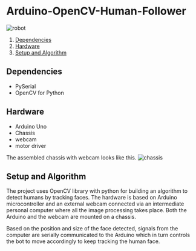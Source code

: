 # Arduino-OpenCV-Human-Follower

![robot](https://cloud.githubusercontent.com/assets/8938083/9835888/d5c6283c-5a1d-11e5-9fff-320f656139b1.jpg)

1. [Dependencies](#dependencies)
2. [Hardware](#hardware)
3. [Setup and Algorithm](#setup-and-algorithm)

## Dependencies
* PySerial
* OpenCV for Python

## Hardware
* Arduino Uno
* Chassis
* webcam
* motor driver

The assembled chassis with webcam looks like this.
![chassis](https://cloud.githubusercontent.com/assets/8938083/9835869/6735cc6a-5a1d-11e5-9143-474a5d0ea821.jpg)

## Setup and Algorithm
The project uses OpenCV library with python for building an algorithm to detect humans by tracking faces. The hardware is based on Arduino microcontroller and an external webcam connected via an intermediate personal computer where all the image processing takes place. Both the Arduino and the webcam are mounted on a chassis.

Based on the position and size of the face detected, signals from the computer are serially communicated to the Arduino which in turn controls the bot to move accordingly to keep tracking the human face.
